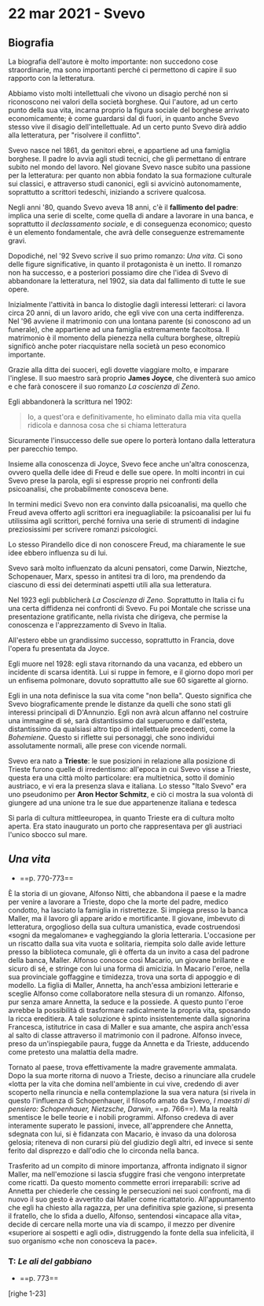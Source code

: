 # 22 mar 2021 - Svevo

## Biografia

La biografia dell'autore è molto importante: non succedono cose straordinarie, ma sono importanti perché ci permettono di capire il suo rapporto con la letteratura.

Abbiamo visto molti intellettuali che vivono un disagio perché non si riconoscono nei valori della società borghese. Qui l'autore, ad un certo punto della sua vita, incarna proprio la figura sociale del borghese arrivato economicamente; è come guardarsi dal di fuori, in quanto anche Svevo stesso vive il disagio dell'intellettuale.
Ad un certo punto Svevo dirà addio alla letteratura, per "risolvere il conflitto".

Svevo nasce nel 1861, da genitori ebrei, e appartiene ad una famiglia borghese. Il padre lo avvia agli studi tecnici, che gli permettano di entrare subito nel mondo del lavoro.
Nel giovane Svevo nasce subito una passione per la letteratura: per quanto non abbia fondato la sua formazione culturale sui classici, e attraverso studi canonici, egli si avvicinò autonomamente, soprattutto a scrittori tedeschi, iniziando a scrivere qualcosa.

Negli anni '80, quando Svevo aveva 18 anni, c'è il **fallimento del padre**: implica una serie di scelte, come quella di andare a lavorare in una banca, e soprattutto il _declassamento sociale_, e di conseguenza economico; questo è un elemento fondamentale, che avrà delle conseguenze estremamente gravi.

Dopodiché, nel '92 Svevo scrive il suo primo romanzo: _Una vita_.
Ci sono delle figure significative, in quanto il protagonista è un inetto.
Il romanzo non ha successo, e a posteriori possiamo dire che l'idea di Svevo di abbandonare la letteratura, nel 1902, sia data dal fallimento di tutte le sue opere.

Inizialmente l'attività in banca lo distoglie dagli interessi letterari: ci lavora circa 20 anni, di un lavoro arido, che egli vive con una certa indifferenza.
Nel '96 avviene il matrimonio con una lontana parente (si conoscono ad un funerale), che appartiene ad una famiglia estremamente facoltosa.
Il matrimonio è il momento della pienezza nella cultura borghese, oltrepiù significò anche poter riacquistare nella società un peso economico importante.

Grazie alla ditta dei suoceri, egli dovette viaggiare molto, e imparare l'inglese. Il suo maestro sarà proprio **James Joyce**, che diventerà suo amico e che farà conoscere il suo romanzo _La coscienza di Zeno_.

Egli abbandonerà la scrittura nel 1902:
> Io, a quest'ora e definitivamente, ho eliminato dalla mia vita quella ridicola e dannosa cosa che si chiama letteratura

Sicuramente l'insuccesso delle sue opere lo porterà lontano dalla letteratura per parecchio tempo.

Insieme alla conoscenza di Joyce, Svevo fece anche un'altra conoscenza, ovvero quella delle idee di Freud e delle sue opere.
In molti incontri in cui Svevo prese la parola, egli si espresse proprio nei confronti della psicoanalisi, che probabilmente conosceva bene.

In termini medici Svevo non era convinto dalla psicoanalisi, ma quello che Freud aveva offerto agli scrittori era ineguagliabile: la psicoanalisi per lui fu utilissima agli scrittori, perché forniva una serie di strumenti di indagine preziosissimi per scrivere romanzi psicologici.

Lo stesso Pirandello dice di non conoscere Freud, ma chiaramente le sue idee ebbero influenza su di lui.

Svevo sarà molto influenzato da alcuni pensatori, come Darwin, Nieztche, Schopenauer, Marx, spesso in antitesi tra di loro, ma prendendo da ciascuno di essi dei determinati aspetti utili alla sua letteratura.

Nel 1923 egli pubblicherà _La Coscienza di Zeno_. Soprattutto in Italia ci fu una certa diffidenza nei confronti di Svevo. Fu poi Montale che scrisse una presentazione gratificante, nella rivista che dirigeva, che permise la conoscenza e l'apprezzamento di Svevo in Italia.

All'estero ebbe un grandissimo successo, soprattutto in Francia, dove l'opera fu presentata da Joyce.

Egli muore nel 1928: egli stava ritornando da una vacanza, ed ebbero un incidente di scarsa identità. Lui si ruppe in femore, e il giorno dopo morì per un enfisema polmonare, dovuto soprattutto alle sue 60 sigarette al giorno.

Egli in una nota definisce la sua vita come "non bella". Questo significa che Svevo biograficamente prende le distanze da quelli che sono stati gli interessi principali di D'Annunzio.
Egli non avrà alcun affanno nel costruire una immagine di sé, sarà distantissimo dal superuomo e dall'esteta, distantissimo da qualsiasi altro tipo di intellettuale precedenti, come la _Bohemiene_. Questo si riflette sui personaggi, che sono individui assolutamente normali, alle prese con vicende normali.

Svevo era nato a **Trieste**: le sue posizioni in relazione alla posizione di Trieste furono quelle di irredentismo: all'epoca in cui Svevo visse a Trieste, questa era una città molto particolare: era multietnica, sotto il dominio austriaco, e vi era la presenza slava e italiana. Lo stesso "Italo Svevo" era uno pseudonimo per **Aron Hector Schmitz**, e ciò ci mostra la sua volontà di giungere ad una unione tra le sue due appartenenze italiana e tedesca

Si parla di cultura mittleeuropea, in quanto Trieste era di cultura molto aperta. Era stato inaugurato un porto che rappresentava per gli austriaci l'unico sbocco sul mare.

## _Una vita_
- ==p. 770-773==

È la storia di un giovane, Alfonso Nitti, che abbandona il paese e la madre per venire a lavorare a Trieste, dopo che la morte del padre, medico condotto, ha lasciato la famiglia in ristrettezze. Si impiega presso la banca Maller, ma il lavoro gli appare arido e mortificante. Il giovane, imbevuto di letteratura, orgoglioso della sua cultura umanistica, evade costruendosi «sogni da megalomane» e vagheggiando la gloria letteraria.
L'occasione per un riscatto dalla sua vita vuota e solitaria, riempita solo dalle avide letture presso la biblioteca comunale, gli è offerta da un invito a casa del padrone della banca, Maller. Alfonso conosce così Macario, un giovane brillante e sicuro di sé, e stringe con lui una forma di amicizia. In Macario l'eroe, nella sua provinciale goffaggine e timidezza, trova una sorta di appoggio e di modello. La figlia di Maller, Annetta, ha anch'essa ambizioni letterarie e sceglie Alfonso come collaboratore nella stesura di un romanzo. Alfonso, pur senza amare Annetta, la seduce e la possiede. A questo punto l'eroe avrebbe la possibilità di trasformare radicalmente la propria vita, sposando la ricca ereditiera. A tale soluzione è spinto insistentemente dalla signorina Francesca, istitutrice in casa di Maller e sua amante, che aspira anch'essa al salto di classe attraverso il matrimonio con il padrone. Alfonso invece, preso da un'inspiegabile paura, fugge da Annetta e da Trieste, adducendo come pretesto una malattia della madre.

Tornato al paese, trova effettivamente la madre gravemente ammalata. Dopo la sua morte ritorna di nuovo a Trieste, deciso a rinunciare alla crudele «lotta per la vita che domina nell'ambiente in cui vive, credendo di aver scoperto nella rinuncia e nella contemplazione la sua vera natura (si rivela in questo l'influenza di Schopenhauer, il filosofo amato da Svevo, *I maestri di pensiero: Schopenhauer, Nietzsche, Darwin*, ==p. 766==). Ma la realtà smentisce le belle teorie e i nobili programmi. Alfonso credeva di aver interamente superato le passioni, invece, all'apprendere che Annetta, sdegnata con lui, si è fidanzata con Macario, è invaso da una dolorosa gelosia; riteneva di non curarsi più del giudizio degli altri, ed invece si sente ferito dal disprezzo e dall'odio che lo circonda nella banca.

Trasferito ad un compito di minore importanza, affronta indignato il signor Maller, ma nell'emozione si lascia sfuggire frasi che vengono interpretate come ricatti. Da questo momento commette errori irreparabili: scrive ad Annetta per chiederle che cessing le persecuzioni nei suoi confronti, ma di nuovo il suo gesto è avvertito dai Maller come ricattatorio. All'appuntamento che egli ha chiesto alla ragazza, per una definitiva spie gazione, si presenta il fratello, che lo sfida a duello, Alfonso, sentendosi «incapace alla vita», decide di cercare nella morte una via di scampo, il mezzo per divenire «superiore ai sospetti e agli odi», distruggendo la fonte della sua infelicità, il suo organismo «che non conosceva la pace».

### T: *Le ali del gabbiano*
- ==p. 773==

[righe 1-23]
